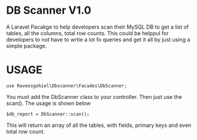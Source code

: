 # DB Scanner V1.0
A Laravel Pacakge to help developers scan their MySQL DB to get a list of tables, all the columns, total row counts. This could be helppul for developers to not have to wrtie
a lot fo queries and get it all by just using a simple package.

# USAGE
```
use Raveesgohiel\Dbscanner\Facades\DbScanner;
```
You must add the DbScanner class to your controller. Then just use the scan(). The usage is shown below

```
$db_report = DbScanner::scan();
```

This will return an array of all the tables, with fields, primary keys and even total row count. 
